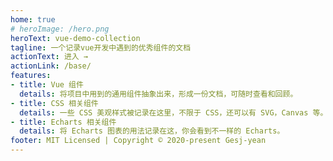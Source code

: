 ```yaml
---
home: true
# heroImage: /hero.png
heroText: vue-demo-collection
tagline: 一个记录vue开发中遇到的优秀组件的文档
actionText: 进入 →
actionLink: /base/
features:
- title: Vue 组件
  details: 将项目中用到的通用组件抽象出来，形成一份文档，可随时查看和回顾。
- title: CSS 相关组件
  details: 一些 CSS 美观样式被记录在这里，不限于 CSS，还可以有 SVG，Canvas 等。
- title: Echarts 相关组件
  details: 将 Echarts 图表的用法记录在这，你会看到不一样的 Echarts。
footer: MIT Licensed | Copyright © 2020-present Gesj-yean
---
```

